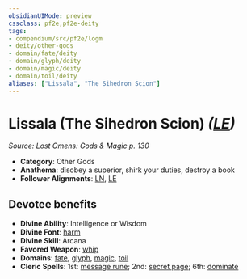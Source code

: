 ```yaml
---
obsidianUIMode: preview
cssclass: pf2e,pf2e-deity
tags:
- compendium/src/pf2e/logm
- deity/other-gods
- domain/fate/deity
- domain/glyph/deity
- domain/magic/deity
- domain/toil/deity
aliases: ["Lissala", "The Sihedron Scion"]
---
```

# Lissala (The Sihedron Scion) *([LE](/rules/traits/lawful-evil-b1.md))*  
*Source: Lost Omens: Gods & Magic p. 130*  

- **Category**: Other Gods
- **Anathema**: disobey a superior, shirk your duties, destroy a book
- **Follower Alignments**: [LN](/rules/traits/lawful-neutral-b1.md), [LE](/rules/traits/lawful-evil-b1.md)

## Devotee benefits

- **Divine Ability**: Intelligence or Wisdom
- **Divine Font**: [harm](/compendium/spells/harm.md)
- **Divine Skill**: Arcana
- **Favored Weapon**: [whip](/compendium/equipment/items/whip.md)
- **Domains**: [fate](/compendium/setting/domains.md#Fate), [glyph](/compendium/setting/domains.md#Glyph), [magic](/compendium/setting/domains.md#Magic), [toil](/compendium/setting/domains.md#Toil)
- **Cleric Spells**: 1st: [message rune](/compendium/spells/message-rune-logm.md); 2nd: [secret page](/compendium/spells/secret-page.md); 6th: [dominate](/compendium/spells/dominate.md)